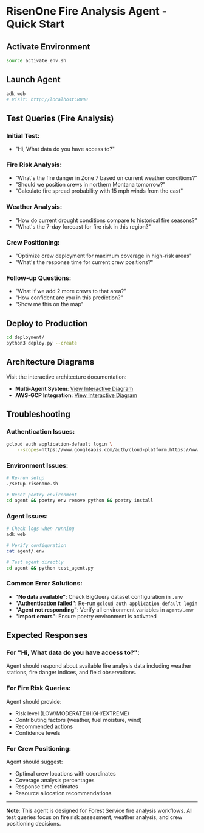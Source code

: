 # RisenOne Fire Analysis Agent - Quick Start

## Activate Environment
```bash
source activate_env.sh
```

## Launch Agent
```bash
adk web
# Visit: http://localhost:8000
```

## Test Queries (Fire Analysis)

### Initial Test:
- "Hi, What data do you have access to?"

### Fire Risk Analysis:
- "What's the fire danger in Zone 7 based on current weather conditions?"
- "Should we position crews in northern Montana tomorrow?"
- "Calculate fire spread probability with 15 mph winds from the east"

### Weather Analysis:
- "How do current drought conditions compare to historical fire seasons?"
- "What's the 7-day forecast for fire risk in this region?"

### Crew Positioning:
- "Optimize crew deployment for maximum coverage in high-risk areas"
- "What's the response time for current crew positions?"

### Follow-up Questions:
- "What if we add 2 more crews to that area?"
- "How confident are you in this prediction?"
- "Show me this on the map"

## Deploy to Production
```bash
cd deployment/
python3 deploy.py --create
```

## Architecture Diagrams
Visit the interactive architecture documentation:
- **Multi-Agent System**: [View Interactive Diagram](https://techtrend.github.io/USDA-AI-Innovation-Hub/risenone-fire-analysis-agent/docs/architecture/interactive/risen_one_mas_architecture.html)
- **AWS-GCP Integration**: [View Interactive Diagram](https://techtrend.github.io/USDA-AI-Innovation-Hub/risenone-fire-analysis-agent/docs/architecture/interactive/risen_one_integration_architecture.html)

## Troubleshooting

### Authentication Issues:
```bash
gcloud auth application-default login \
    --scopes=https://www.googleapis.com/auth/cloud-platform,https://www.googleapis.com/auth/bigquery
```

### Environment Issues:
```bash
# Re-run setup
./setup-risenone.sh

# Reset poetry environment
cd agent && poetry env remove python && poetry install
```

### Agent Issues:
```bash
# Check logs when running
adk web

# Verify configuration
cat agent/.env

# Test agent directly
cd agent && python test_agent.py
```

### Common Error Solutions:
- **"No data available"**: Check BigQuery dataset configuration in `.env`
- **"Authentication failed"**: Re-run `gcloud auth application-default login`
- **"Agent not responding"**: Verify all environment variables in `agent/.env`
- **"Import errors"**: Ensure poetry environment is activated

## Expected Responses

### For "Hi, What data do you have access to?":
Agent should respond about available fire analysis data including weather stations, fire danger indices, and field observations.

### For Fire Risk Queries:
Agent should provide:
- Risk level (LOW/MODERATE/HIGH/EXTREME)
- Contributing factors (weather, fuel moisture, wind)
- Recommended actions
- Confidence levels

### For Crew Positioning:
Agent should suggest:
- Optimal crew locations with coordinates
- Coverage analysis percentages
- Response time estimates
- Resource allocation recommendations

---

**Note**: This agent is designed for Forest Service fire analysis workflows. All test queries focus on fire risk assessment, weather analysis, and crew positioning decisions.